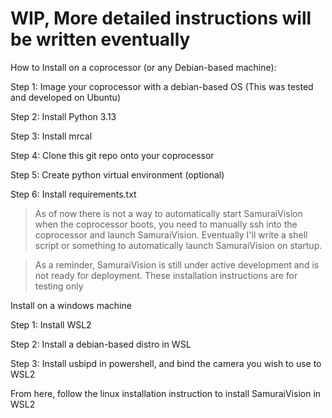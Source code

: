 # WIP, More detailed instructions will be written eventually
How to Install on a coprocessor (or any Debian-based machine):

Step 1: Image your coprocessor with a debian-based OS 
(This was tested and developed on Ubuntu)

Step 2: Install Python 3.13

Step 3: Install mrcal

Step 4: Clone this git repo onto your coprocessor

Step 5: Create python virtual environment (optional)

Step 6: Install requirements.txt

>As of now there is not a way to automatically start SamuraiVision when the coprocessor boots, you need to manually ssh into the coprocessor and launch SamuraiVision. Eventually I'll write a shell script or something to automatically launch SamuraiVision on startup.

>As a reminder, SamuraiVision is still under active development and is not ready for deployment. These installation instructions are for testing only

Install on a windows machine

Step 1: Install WSL2

Step 2: Install a debian-based distro in WSL

Step 3: Install usbipd in powershell, and bind the camera you wish to use to WSL2

From here, follow the linux installation instruction to install SamuraiVision in WSL2


